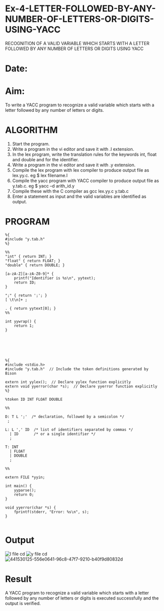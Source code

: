 # Ex-4-LETTER-FOLLOWED-BY-ANY-NUMBER-OF-LETTERS-OR-DIGITS-USING-YACC
RECOGNITION OF A VALID VARIABLE WHICH STARTS WITH A LETTER FOLLOWED BY ANY NUMBER OF LETTERS OR DIGITS USING YACC
# Date:
# Aim:
To write a YACC program to recognize a valid variable which starts with a letter followed by any number of letters or digits.
# ALGORITHM
1.	Start the program.
2.	Write a program in the vi editor and save it with .l extension.
3.	In the lex program, write the translation rules for the keywords int, float and double and for the identifier.
4.	Write a program in the vi editor and save it with .y extension.
5.	Compile the lex program with lex compiler to produce output file as lex.yy.c. eg $ lex filename.l
6.	Compile the yacc program with YACC compiler to produce output file as y.tab.c. eg $ yacc –d arith_id.y
7.	Compile these with the C compiler as gcc lex.yy.c y.tab.c
8.	Enter a statement as input and the valid variables are identified as output.
# PROGRAM
```
%{
#include "y.tab.h"
%}

%%
"int" { return INT; }
"float" { return FLOAT; }
"double" { return DOUBLE; }

[a-zA-Z][a-zA-Z0-9]* {
    printf("Identifier is %s\n", yytext);
    return ID;
}

";" { return ';'; }  
[ \t\n]+ ;  

. { return yytext[0]; }
%%

int yywrap() {
    return 1;
}






%{
#include <stdio.h>
#include "y.tab.h"  // Include the token definitions generated by Bison

extern int yylex();  // Declare yylex function explicitly
extern void yyerror(char *s);  // Declare yyerror function explicitly
%}

%token ID INT FLOAT DOUBLE

%%

D: T L ';'  /* declaration, followed by a semicolon */
 ;

L: L ',' ID  /* list of identifiers separated by commas */
  | ID       /* or a single identifier */
  ;

T: INT
  | FLOAT
  | DOUBLE
  ;

%%

extern FILE *yyin;

int main() {
    yyparse();
    return 0;
}

void yyerror(char *s) {
    fprintf(stderr, "Error: %s\n", s);
}


```
# Output
![l file cd](https://github.com/user-attachments/assets/0de674fc-ceda-41a2-a1ed-7e574aed3d9a)
![y file cd](https://github.com/user-attachments/assets/ffedd3db-d2f1-40e2-bf85-5eafda608ba5)
![441530125-556e0641-96c8-47f7-9210-b40f9d80832d](https://github.com/user-attachments/assets/e478d820-1f99-4d09-96af-da1b2b8811d0)

# Result
A YACC program to recognize a valid variable which starts with a letter followed by any number of letters or digits is executed successfully and the output is verified.
